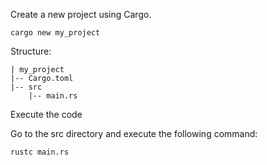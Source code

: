 Create a new project using Cargo.

```{powershell}
cargo new my_project
```

Structure:

```{text}
| my_project
|-- Cargo.toml
|-- src
    |-- main.rs
```

Execute the code

Go to the src directory and execute the following command:

```{powershell}
rustc main.rs
```
